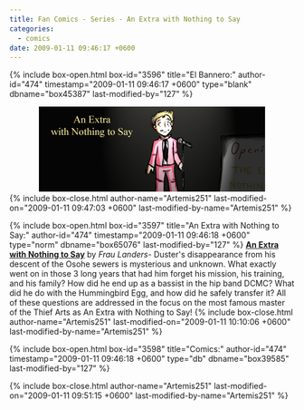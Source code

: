 ```yaml
---
title: Fan Comics - Series - An Extra with Nothing to Say
categories:
  - comics
date: 2009-01-11 09:46:17 +0600
---
```

{% include box-open.html box-id="3596" title="El Bannero:" author-id="474" timestamp="2009-01-11 09:46:17 +0600" type="blank" dbname="box45387" last-modified-by="127" %}
<center>
<img src="/comics/series/extrasay/extrasaybanner.png" />
</center>
{% include box-close.html author-name="Artemis251" last-modified-on="2009-01-11 09:47:03 +0600" last-modified-by-name="Artemis251" %}

{% include box-open.html box-id="3597" title="An Extra with Nothing to Say:" author-id="474" timestamp="2009-01-11 09:46:18 +0600" type="norm" dbname="box65076" last-modified-by="127" %}
<b><u>An Extra with Nothing to Say</u></b> by <i>Frau Landers</i>-  Duster's disappearance from his descent of the Osohe sewers is mysterious and unknown. What exactly went on in those 3 long years that had him forget his mission, his training, and his family? How did he end up as a bassist in the hip band DCMC? What did he do with the Hummingbird Egg, and how did he safely transfer it? All of these questions are addressed in the focus on the most famous master of the Thief Arts as An Extra with Nothing to Say!
{% include box-close.html author-name="Artemis251" last-modified-on="2009-01-11 10:10:06 +0600" last-modified-by-name="Artemis251" %}

{% include box-open.html box-id="3598" title="Comics:" author-id="474" timestamp="2009-01-11 09:46:18 +0600" type="db" dbname="box39585" last-modified-by="127" %}
<center><navigator search="`Content` LIKE 'extrasay%'" display="no" quantity="50" section="description" /><displaytor mode="list" /></center>
{% include box-close.html author-name="Artemis251" last-modified-on="2009-01-11 09:51:15 +0600" last-modified-by-name="Artemis251" %}
